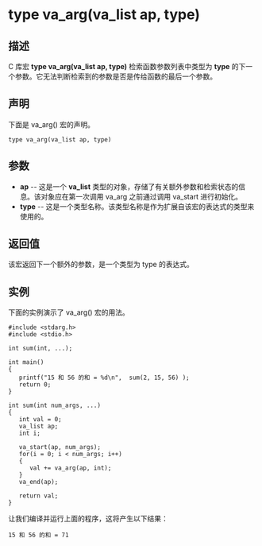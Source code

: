 # type va_arg(va_list ap, type)

## 描述

C 库宏 **type va_arg(va_list ap, type)** 检索函数参数列表中类型为 **type** 的下一个参数。它无法判断检索到的参数是否是传给函数的最后一个参数。

## 声明

下面是 va_arg() 宏的声明。

```
type va_arg(va_list ap, type)
```

## 参数

- **ap** -- 这是一个 **va_list** 类型的对象，存储了有关额外参数和检索状态的信息。该对象应在第一次调用 va_arg 之前通过调用 va_start 进行初始化。
- **type** -- 这是一个类型名称。该类型名称是作为扩展自该宏的表达式的类型来使用的。

## 返回值

该宏返回下一个额外的参数，是一个类型为 type 的表达式。

## 实例

下面的实例演示了 va_arg() 宏的用法。

```
#include <stdarg.h>
#include <stdio.h>

int sum(int, ...);

int main()
{
   printf("15 和 56 的和 = %d\n",  sum(2, 15, 56) );
   return 0;
}

int sum(int num_args, ...)
{
   int val = 0;
   va_list ap;
   int i;

   va_start(ap, num_args);
   for(i = 0; i < num_args; i++) 
   {
      val += va_arg(ap, int);
   }
   va_end(ap);
 
   return val;
}
```

让我们编译并运行上面的程序，这将产生以下结果：

```
15 和 56 的和 = 71
```